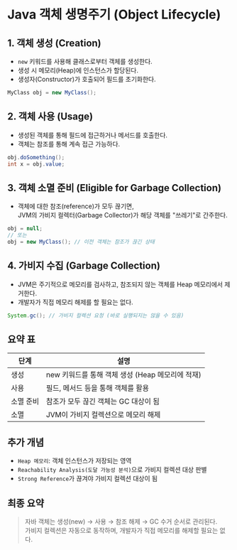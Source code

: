 # Java 객체 생명주기 (Object Lifecycle)

## 1. 객체 생성 (Creation)

- `new` 키워드를 사용해 클래스로부터 객체를 생성한다.
- 생성 시 메모리(Heap)에 인스턴스가 할당된다.
- 생성자(Constructor)가 호출되어 필드를 초기화한다.

```java
MyClass obj = new MyClass();
```

## 2. 객체 사용 (Usage)

- 생성된 객체를 통해 필드에 접근하거나 메서드를 호출한다.
- 객체는 참조를 통해 계속 접근 가능하다.

```java
obj.doSomething();
int x = obj.value;
```

## 3. 객체 소멸 준비 (Eligible for Garbage Collection)

- 객체에 대한 참조(reference)가 모두 끊기면,  
  JVM의 가비지 컬렉터(Garbage Collector)가 해당 객체를 "쓰레기"로 간주한다.

```java
obj = null;
// 또는
obj = new MyClass(); // 이전 객체는 참조가 끊긴 상태
```

## 4. 가비지 수집 (Garbage Collection)

- JVM은 주기적으로 메모리를 검사하고, 참조되지 않는 객체를 Heap 메모리에서 제거한다.
- 개발자가 직접 메모리 해제를 할 필요는 없다.

```java
System.gc(); // 가비지 컬렉션 요청 (바로 실행되지는 않을 수 있음)
```

## 요약 표

| 단계 | 설명 |
|------|------|
| 생성 | new 키워드를 통해 객체 생성 (Heap 메모리에 적재) |
| 사용 | 필드, 메서드 등을 통해 객체를 활용 |
| 소멸 준비 | 참조가 모두 끊긴 객체는 GC 대상이 됨 |
| 소멸 | JVM이 가비지 컬렉션으로 메모리 해제 |

## 추가 개념

- `Heap 메모리`: 객체 인스턴스가 저장되는 영역
- `Reachability Analysis(도달 가능성 분석)`으로 가비지 컬렉션 대상 판별
- `Strong Reference`가 끊겨야 가비지 컬렉션 대상이 됨

## 최종 요약

> 자바 객체는 생성(new) → 사용 → 참조 해제 → GC 수거 순서로 관리된다.  
> 가비지 컬렉션은 자동으로 동작하며, 개발자가 직접 메모리를 해제할 필요는 없다.
